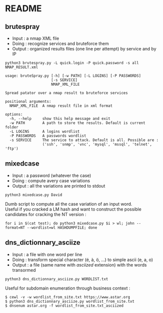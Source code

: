 # README

## brutespray

- Input : a nmap XML file
- Doing : recognize services and bruteforce them
- Output : organized results files (one line per attempt) by service and by IP

```
python3 brutespray.py -L quick.login -P quick.password -s all NMAP_RESULT.xml
```

```
usage: bruteSpray.py [-h] [-w PATH] [-L LOGINS] [-P PASSWORDS]
                     [-s SERVICE]
                     NMAP_XML_FILE

Spread patator over a nmap result to bruteforce services

positional arguments:
  NMAP_XML_FILE  A nmap result file in xml format

options:
  -h, --help     show this help message and exit
  -w PATH        A path to store the results. Default is current folder
  -L LOGINS      A logins wordlist
  -P PASSWORDS   A passwords wordlist
  -s SERVICE     The service to attack. Default is all. Possible are :
                 ('ssh', 'snmp', 'vnc', 'mysql', 'mssql', 'telnet', 'ftp')
```

## mixedcase

- Input : a password (whatever the case)
- Doing : compute avery case variations
- Output : all the variations are printed to stdout

```
python3 mixedcase.py David
```
Dumb script to compute all the case variation of an input word.  
Useful if you cracked a LM hash and want to construct the possible candidates for cracking the NT version :
```
for i in $(cat test); do python3 mixedcase.py $i > wl; john --format=NT --wordlist=wl HASHDUMPFILE; done
```

## dns_dictionnary_asciize
 
- Input : a file with one word per line
- Doing : transform special character (é, à, ö, ...) to simple ascii (e, a, o)
- Output : a file (same name with _asciized_ extension) with the words transormed
 
 ```
 python3 dns_dictionnary_asciize.py WORDLIST.txt
 ```

Useful for subdomain enumeration through business context :
```
$ cewl -v -w wordlist_from_site.txt https://www.astar.org
$ python3 dns_dictionnary_asciize.py wordlist_from_site.txt
$ dnsenum astar.org -f wordlist_from_site.txt_asciized
```
